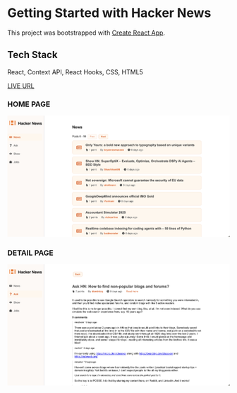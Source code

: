 # Getting Started with Hacker News

This project was bootstrapped with [Create React App](https://github.com/facebook/create-react-app).

## Tech Stack
React, Context API, React Hooks, CSS, HTML5

[LIVE URL](https://khaidemsandiphackernews.netlify.app/)

### HOME PAGE
![Hacker News Home Page](public/screenshots/hacker-news-homepage.png)

### DETAIL PAGE
![Hacker News Detail Page](public/screenshots/hacker-news-detailpage.png)